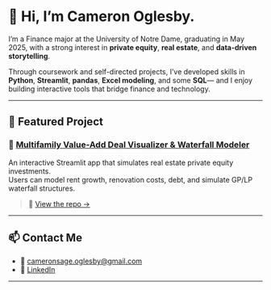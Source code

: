 # 👋 Hi, I’m Cameron Oglesby.

I’m a Finance major at the University of Notre Dame, graduating in May 2025, with a strong interest in **private equity**, **real estate**, and **data-driven storytelling**.

Through coursework and self-directed projects, I’ve developed skills in **Python**, **Streamlit**, **pandas**, **Excel modeling**, and some **SQL**— and I enjoy building interactive tools that bridge finance and technology.

---

## 🔨 Featured Project

### 🏢 [Multifamily Value-Add Deal Visualizer & Waterfall Modeler](https://multifamilyvalueadd.streamlit.app/)
An interactive Streamlit app that simulates real estate private equity investments.  
Users can model rent growth, renovation costs, debt, and simulate GP/LP waterfall structures.

> 📂 [View the repo →](https://github.com/cameronsage923/OGLESBY-Python-Portfolio/StreamlitAppFinal)

---

## 📫 Contact Me

- 📧 cameronsage.oglesby@gmail.com  
- 💼 [LinkedIn](https://www.linkedin.com/in/cameron-sage-oglesby/)

---

